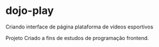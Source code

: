 # dojo-play
Criando interface de página plataforma de vídeos esportivos

Projeto Criado a fins de estudos de programação frontend.
